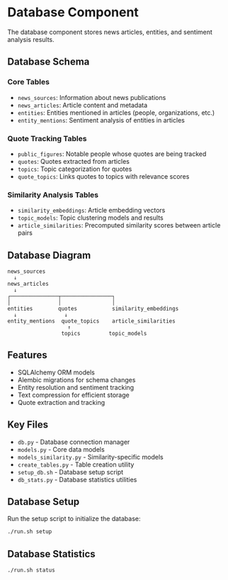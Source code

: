 # Database Component

The database component stores news articles, entities, and sentiment analysis results.

## Database Schema

### Core Tables

- `news_sources`: Information about news publications
- `news_articles`: Article content and metadata
- `entities`: Entities mentioned in articles (people, organizations, etc.)
- `entity_mentions`: Sentiment analysis of entities in articles

### Quote Tracking Tables

- `public_figures`: Notable people whose quotes are being tracked
- `quotes`: Quotes extracted from articles
- `topics`: Topic categorization for quotes
- `quote_topics`: Links quotes to topics with relevance scores

### Similarity Analysis Tables

- `similarity_embeddings`: Article embedding vectors
- `topic_models`: Topic clustering models and results
- `article_similarities`: Precomputed similarity scores between article pairs

## Database Diagram

```
news_sources
  ↓
news_articles
  ↓
┌───────────────┬────────────────┐
│               │                │
entities        quotes           similarity_embeddings
  ↓               ↓                     
entity_mentions  quote_topics    article_similarities
                   ↑                      
                 topics         topic_models
```

## Features
- SQLAlchemy ORM models
- Alembic migrations for schema changes
- Entity resolution and sentiment tracking
- Text compression for efficient storage
- Quote extraction and tracking

## Key Files
- `db.py` - Database connection manager
- `models.py` - Core data models
- `models_similarity.py` - Similarity-specific models
- `create_tables.py` - Table creation utility
- `setup_db.sh` - Database setup script
- `db_stats.py` - Database statistics utilities

## Database Setup

Run the setup script to initialize the database:

```sh
./run.sh setup
```

## Database Statistics

```sh
./run.sh status
```